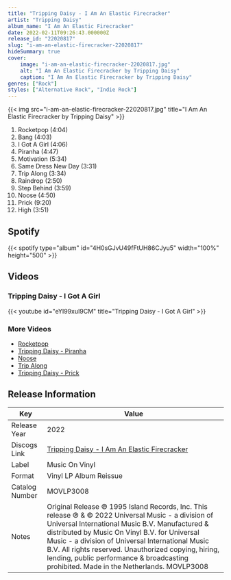 ```yaml
---
title: "Tripping Daisy - I Am An Elastic Firecracker"
artist: "Tripping Daisy"
album_name: "I Am An Elastic Firecracker"
date: 2022-02-11T09:26:43.000000Z
release_id: "22020817"
slug: "i-am-an-elastic-firecracker-22020817"
hideSummary: true
cover:
    image: "i-am-an-elastic-firecracker-22020817.jpg"
    alt: "I Am An Elastic Firecracker by Tripping Daisy"
    caption: "I Am An Elastic Firecracker by Tripping Daisy"
genres: ["Rock"]
styles: ["Alternative Rock", "Indie Rock"]
---
```


{{< img src="i-am-an-elastic-firecracker-22020817.jpg" title="I Am An Elastic Firecracker by Tripping Daisy" >}}

<!-- section break -->

1. Rocketpop (4:04)
2. Bang (4:03)
3. I Got A Girl (4:06)
4. Piranha (4:47)
5. Motivation (5:34)
6. Same Dress New Day (3:31)
7. Trip Along (3:34)
8. Raindrop (2:50)
9. Step Behind (3:59)
10. Noose (4:50)
11. Prick (9:20)
12. High (3:51)

<!-- section break -->


## Spotify
{{< spotify type="album" id="4H0sGJvU49fFtUH86CJyu5" width="100%" height="500" >}}



## Videos
### Tripping Daisy - I Got A Girl
{{< youtube id="eYI99xuI9CM" title="Tripping Daisy - I Got A Girl" >}}<br>

### More Videos

- [Rocketpop](https://www.youtube.com/watch?v=kpx5YaRm0hs)
- [Tripping Daisy - Piranha](https://www.youtube.com/watch?v=_-JPNvS5yJA)
- [Noose](https://www.youtube.com/watch?v=ltSu-V_QPDY)
- [Trip Along](https://www.youtube.com/watch?v=Hd9AQ_a8uXY)
- [Tripping Daisy - Prick](https://www.youtube.com/watch?v=iwBWEjPX0qk)


## Release Information
|  Key           | Value                                                |
| ---------------| ---------------------------------------------------- |
| Release Year   | 2022                                   |
| Discogs Link   | [Tripping Daisy - I Am An Elastic Firecracker](https://www.discogs.com/release/22020817-Tripping-Daisy-I-Am-An-Elastic-Firecracker) |
| Label          | Music On Vinyl |
| Format         | Vinyl LP Album Reissue |
| Catalog Number | MOVLP3008 |
| Notes | Original Release ℗ 1995 Island Records, Inc. This release ℗ & © 2022 Universal Music - a division of Universal International Music B.V. Manufactured & distributed by Music On Vinyl B.V. for Universal Music - a division of Universal International Music B.V. All rights reserved. Unauthorized copying, hiring, lending, public performance & broadcasting  prohibited. Made in the Netherlands. MOVLP3008 |